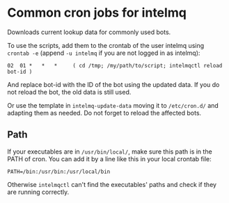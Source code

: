 # Common cron jobs for intelmq

Downloads current lookup data for commonly used bots.

To use the scripts, add them to the crontab of the user intelmq using
`crontab -e` (append `-u intelmq` if you are not logged in as intelmq):

    02  01 *   *   *     ( cd /tmp; /my/path/to/script; intelmqctl reload bot-id )

And replace bot-id with the ID of the bot using the updated data.
If you do not reload the bot, the old data is still used.

Or use the template in `intelmq-update-data` moving it to `/etc/cron.d/` and
adapting them as needed. Do not forget to reload the affected bots.

## Path

If your executables are in `/usr/bin/local/`, make sure this path is in the PATH of cron. You can add it by a line like this in your local crontab file:

```
PATH=/bin:/usr/bin:/usr/local/bin
```

Otherwise `intelmqctl` can't find the executables' paths and check if they are running correctly.
